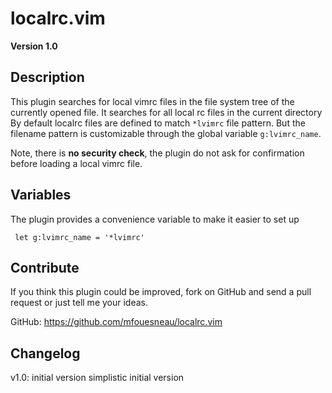 localrc.vim
===========
**Version 1.0**

Description
-----------

This plugin searches for local vimrc files in the file system tree of the
currently opened file. It searches for all local rc files in the current
directory
By default localrc files are defined to match `*lvimrc` file pattern.
But the filename pattern is customizable through the global variable
`g:lvimrc_name`.

Note, there is **no security check**, the plugin do not ask for confirmation before
loading a local vimrc file. 


Variables
---------

The plugin provides a convenience variable to make it easier to set up
```vim
 let g:lvimrc_name = '*lvimrc'
```
Contribute
----------
If you think this plugin could be improved, fork on GitHub and send a pull
request or just tell me your ideas.

GitHub:    https://github.com/mfouesneau/localrc.vim

Changelog
---------

v1.0: initial version
	simplistic initial version
